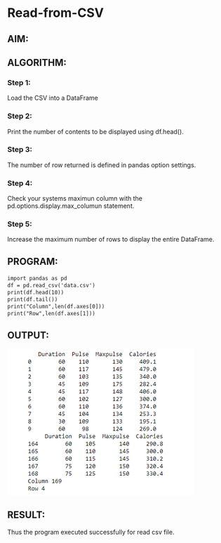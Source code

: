 # Read-from-CSV

## AIM:

## ALGORITHM:
### Step 1:
Load the CSV into a DataFrame

### Step 2:
Print the number of contents to be displayed using df.head().
### Step 3:
The number of row returned is defined in pandas option settings.
### Step 4:
Check your systems maximun column with the pd.options.display.max_columun statement.
### Step 5:
Increase the maximum number of rows to display the entire DataFrame.
## PROGRAM:
~~~
import pandas as pd
df = pd.read_csv('data.csv')
print(df.head(10))
print(df.tail())
print("Column",len(df.axes[0]))
print("Row",len(df.axes[1]))
~~~
## OUTPUT:
![output](csv.png)

## RESULT:
Thus the program executed successfully for read csv file.
